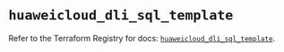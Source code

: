 # `huaweicloud_dli_sql_template`

Refer to the Terraform Registry for docs: [`huaweicloud_dli_sql_template`](https://registry.terraform.io/providers/huaweicloud/huaweicloud/1.71.1/docs/resources/dli_sql_template).

